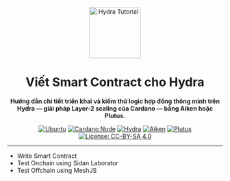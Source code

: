 <div align="center">

<img src="https://www.cardano2vn.io/_next/static/media/loading.db59b266.png" width="120" alt="Hydra Tutorial" />

# **Viết Smart Contract cho Hydra**

**Hướng dẫn chi tiết triển khai và kiểm thử logic hợp đồng thông minh trên Hydra — giải pháp Layer-2 scaling của Cardano — bằng Aiken hoặc Plutus.**

[![Ubuntu](https://img.shields.io/badge/Ubuntu-22.04+-E95420?logo=ubuntu)](https://ubuntu.com/download/server)
[![Cardano Node](https://img.shields.io/badge/Cardano%20Node-10.5.1+-4287D6?logo=cardano)](https://github.com/IntersectMBO/cardano-node/releases)
[![Hydra](https://img.shields.io/badge/Hydra%20Node-1.0.0+-00FF00?logo=data:image/svg+xml;base64,PHN2ZyBmaWxsPSIjMDBGRjAwIiB2aWV3Qm94PSIwIDAgMjQgMjQiIHdpZHRoPSIxNiIgaGVpZ2h0PSIxNiI+PHBhdGggZD0iTTEyIDJDNi40OCAyIDIgNi40OCAyIDEyczQuNDggMTAgMTAgMTAgMTAtNC40OCAxMC0xMFMxNy41MiAyIDEyIDJ6bTAtMThjLTQuNDEgMC04IDMuNTktOCA4czMuNTkgOCA4IDggOC0zLjU5IDgtOHptMC0xNGMtMy4zMSAwLTYgMi42OS02IDZzMi42OSA2IDYgNiA2LTIuNjkgNi02em0wLTEyYy0yLjIxIDAtNCAxLjc5LTQgNHMxLjc5IDQgNCA0IDQtMS43OSA0LTQtMS43OSA0LTQgNHptMC0xMGMtMS4xIDAtMiAuOS0yIDJzLjkgMiAyIDIgMi0uOSAyLTItLjkgMi0yLTJ6Ii8+PC9zdmc+)](https://hydra.family/head-protocol)
[![Aiken](https://img.shields.io/badge/Aiken-v1.1.2-7B42BC?logo=haskell)](https://aiken-lang.org)
[![Plutus](https://img.shields.io/badge/Plutus-Haskell-8A2BE2)](https://plutus.cardano.org)
[![License: CC-BY-SA 4.0](https://img.shields.io/badge/License-MIT-FFBB00.svg)](https://creativecommons.org/licenses/by-sa/4.0/)

---

</div>

- Write Smart Contract
- Test Onchain using Sidan Laborator
- Test Offchain using MeshJS
